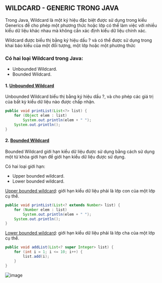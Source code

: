 
## WILDCARD - GENERIC TRONG JAVA  
Trong Java, Wildcard là một ký hiệu đặc biệt được sử dụng trong kiểu Generics để cho phép một phương thức hoặc lớp có thể làm việc với nhiều kiểu dữ liệu khác nhau mà không cần xác định kiểu dữ liệu chính xác.

Wildcard được biểu thị bằng ký hiệu dấu ? và có thể được sử dụng trong khai báo kiểu của một đối tượng, một lớp hoặc một phương thức


### Có hai loại Wildcard trong Java:
- Unbounded Wildcard.
- Bounded Wildcard.

#### 1. [Unbounded Wildcard]()
Unbounded Wildcard biểu thị bằng ký hiệu dấu ?, và cho phép các giá trị của bất kỳ kiểu dữ liệu nào được chấp nhận.

```JAVA
public void printList(List<?> list) {
    for (Object elem : list)
        System.out.println(elem + " ");
    System.out.println();
}
```


#### 2. [Bounded Wildcard]()
Bounded Wildcard giới hạn kiểu dữ liệu được sử dụng bằng cách sử dụng một từ khóa giới hạn để giới hạn kiểu dữ liệu được sử dụng.

Có hai loại giới hạn:
- Upper bounded wildcard.
- Lower bounded wildcard.

[Upper bounded wildcard](): giới hạn kiểu dữ liệu phải là lớp con của một lớp cụ thể.
```java
public void printList(List<? extends Number> list) {
    for (Number elem : list)
        System.out.println(elem + " ");
    System.out.println();
}
```

[Lower bounded wildcard](): giới hạn kiểu dữ liệu phải là lớp cha của một lớp cụ thể.
```java
public void addList(List<? super Integer> list) {
    for (int i = 1; i <= 10; i++) {
        list.add(i);
    }
}
```

![image](https://user-images.githubusercontent.com/122768076/220159590-c846c503-18c7-4427-b1b2-ac6a4d59517d.png)
